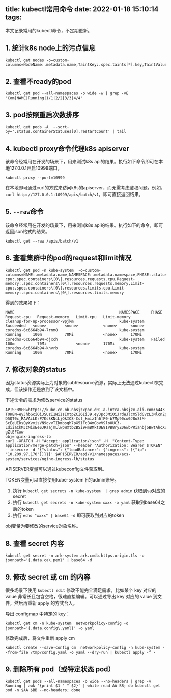 title: kubectl常用命令
date: 2022-01-18 15:10:14
tags:
---
本文记录常用的kubectl命令，不定期更新。

## 1. 统计k8s node上的污点信息

```
kubectl get nodes -o=custom-columns=NodeName:.metadata.name,TaintKey:.spec.taints[*].key,TaintValue:.spec.taints[*].value,TaintEffect:.spec.taints[*].effect
```

## 2. 查看不ready的pod

```
kubectl get pod --all-namespaces -o wide -w | grep -vE "Com|NAME|Running|1/1|2/2|3/3|4/4"
```

## 3. pod按照重启次数排序

```
kubectl get pods -A  --sort-by='.status.containerStatuses[0].restartCount' | tail
```

## 4. kubectl proxy命令代理k8s apiserver

该命令经常用在开发的场景下，用来测试k8s api的结果。执行如下命令即可在本地127.0.0.1开启10999端口。

```
kubectl proxy --port=10999
```

在本地即可通过curl的方式来访问k8s的apiserver，而无需考虑鉴权问题。例如，`curl http://127.0.0.1:10999/apis/batch/v1`，即可直接返回结果。

## 5. `--raw`命令

该命令经常用在开发的场景下，用来测试k8s api的结果。执行如下的命令，即可返回json格式的结果。

```
kubectl get --raw /apis/batch/v1
```

## 6. 查看集群中的pod的request和limit情况

```
kubectl get pod -n kube-system  -o=custom-columns=NAME:.metadata.name,NAMESPACE:.metadata.namespace,PHASE:.status.phase,Request-cpu:.spec.containers\[0\].resources.requests.cpu,Request-memory:.spec.containers\[0\].resources.requests.memory,Limit-cpu:.spec.containers\[0\].resources.limits.cpu,Limit-memory:.spec.containers\[0\].resources.limits.memory
```

得到的效果如下：

```
NAME                                              NAMESPACE     PHASE       Request-cpu   Request-memory   Limit-cpu   Limit-memory
cleanup-for-np-processor-9pjkm                    kube-system   Succeeded   <none>        <none>           <none>      <none>
coredns-6c6664b94-7rnm8                           kube-system   Running     100m          70Mi             <none>      170Mi
coredns-6c6664b94-djxch                           kube-system   Failed      100m          70Mi             <none>      170Mi
coredns-6c6664b94-khvrb                           kube-system   Running     100m          70Mi             <none>      170Mi
```

## 7. 修改对象的status

因为status资源实际上为对象的subResource资源，实际上无法通过kubectl来完成，但该操作还是放到了该文档中。

下述命令的需求为修改service的status

```
APISERVER=https://kube-cn-nb-nbsjzxpoc-d01-a.intra.nbsjzx.ali.com:6443
TOKEN=eyJhbGciOiJSUzI1NiIsImtpZCI6IiJ9.eyJpc3MiOiJrdWJlcm5ldGVzL3NlcnZpY2VhY2NvdW50Iiwia3ViZXJuZXRlcy5pby9zZXJ2aWNlYWNjb3VudC9uYW1lc3BhY2UiOiJrdWJlLXN5c3RlbSIsImt1YmVybmV0ZXMuaW8vc2VydmljZWFjY291bnQvc2VjcmV0Lm5hbWUiOiJhZG1pbi10b2tlbi1jazdkciIsImt1YmVybmV0ZXMuaW8vc2VydmljZWFjY291bnQvc2VydmljZS1hY2NvdW50Lm5hbWUiOiJhZG1pbiIsImt1YmVybmV0ZXMuaW8vc2VydmljZWFjY291bnQvc2VydmljZS1hY2NvdW50LnVpZCI6IjhkZWE4MWQ4LTU2YTgtMTFlYy05MDMyLTgwNjE1ZjA4NDI0YSIsInN1YiI6InN5c3RlbTpzZXJ2aWNlYWNjb3VudDprdWJlLXN5c3RlbTphZG1pbiJ9.O25G_MSmKRU_pIPO_9tFqDvbZm9SOM_Mix7jCJeFiZHzLiSc7n5RanP3QoEldR1IcFN4AZXzlzI1Rb0GyFQH7XmS1eLESMbKnrTR3N5s3wlRp-D5QT0c_RAVAiLKrP7KsSKNcLjQkIO8-Csf_kmizIh6fP0-b7Mp90cw0J8oSlM-ScEeUEksQyXvyisVN9qvvTIkmbsgh7pX5IFcB4mGbvV9loOUC3-LdiiaCkMJzMisEeSJRaajmLlwpWXtb2BSi9HmBMktUE9IVB8ryZ06wbPRianbjoBwtAhcXuRyj1LaEog3aJHsyMA_DOZJtvjYis60AIRZ1iBnc-gZtEFCxw
obj=nginx-ingress-lb
curl -XPATCH -H "Accept: application/json" -H  "Content-Type: application/merge-patch+json" --header "Authorization: Bearer $TOKEN" --insecure -d '{"status": {"loadBalancer": {"ingress": [{"ip": "10.209.97.170"}]}}}' $APISERVER/api/v1/namespaces/acs-system/services/nginx-ingress-lb/status
```

APISERVER变量可以通过kubeconfig文件获取到。

TOKEN变量可以直接使用kube-system下的admin账号。
1. 执行 `kubectl get secrets -n kube-system  | grep admin` 获取到sa对应的secret
2. 执行 `kubectl get secrets -n kube-system xxxx -o yaml` 获取到base64之后的token
3. 执行 `echo "xxxx" | base64 -d` 即可获取到对应的token

obj变量为要修改的service对象名称。

## 8. 查看 secret 内容

```
kubectl get secret -n ark-system ark.cmdb.https.origin.tls -o jsonpath='{.data.ca\.pem}' | base64 -d
```

## 9. 修改 secret 或 cm 的内容

很多场景下使用 `kubectl edit` 修改不能完全满足需求，比如某个 key 对应的 value 非常长且包含空格，很难直接编辑。可以通过导出 key 对应的 value 到文件，然后再重新 apply 的方式合入。

导出 configmap 中特定的 key：

```
kubectl get cm -n kube-system  networkpolicy-config -o jsonpath='{.data.config\.yaml}' -o yaml
```

修改完成后，将文件重新 apply cm

```
kubectl create --save-config cm  networkpolicy-config -n kube-system --from-file /tmp/config.yaml -o yaml --dry-run | kubectl apply -f -
```



## 9. 删除所有 pod（或特定状态 pod）

```
kubectl get pods --all-namespaces -o wide --no-headers | grep -v Running | awk '{print $1 " " $2}' | while read AA BB; do kubectl get pod -n $AA $BB --no-headers; done
```
